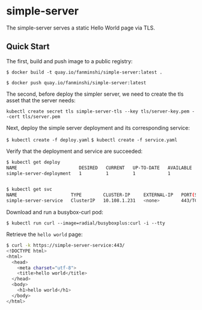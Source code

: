 # simple-server

The simple-server serves a static Hello World page via TLS.

## Quick Start

The first, build and push image to a public registry:

`$ docker build -t quay.io/fanminshi/simple-server:latest .`

`$ docker push quay.io/fanminshi/simple-server:latest`

The second, before deploy the simpler server, we need to create the tls asset that the server needs:

`kubectl create secret tls simple-server-tls --key tls/server-key.pem --cert tls/server.pem`

Next, deploy the simple server deployment and its corresponding service:

`$ kubectl create -f deploy.yaml`
`$ kubectl create -f service.yaml`

Verify that the deployment and service are succeeded:

```sh
$ kubectl get deploy
NAME                       DESIRED   CURRENT   UP-TO-DATE   AVAILABLE   AGE
simple-server-deployment   1         1         1            1           1m


$ kubectl get svc
NAME                    TYPE        CLUSTER-IP     EXTERNAL-IP   PORT(S)   AGE
simple-server-service   ClusterIP   10.108.1.231   <none>        443/TCP   1m
```

Download and run a busybox-curl pod:

`$ kubectl run curl --image=radial/busyboxplus:curl -i --tty`


Retrieve the `hello world` page:

```sh
$ curl -k https://simple-server-service:443/
<!DOCTYPE html>
<html>
  <head>
    <meta charset="utf-8">
    <title>hello world</title>
  </head>
  <body>
    <h1>hello world</h1>
  </body>
</html>
```